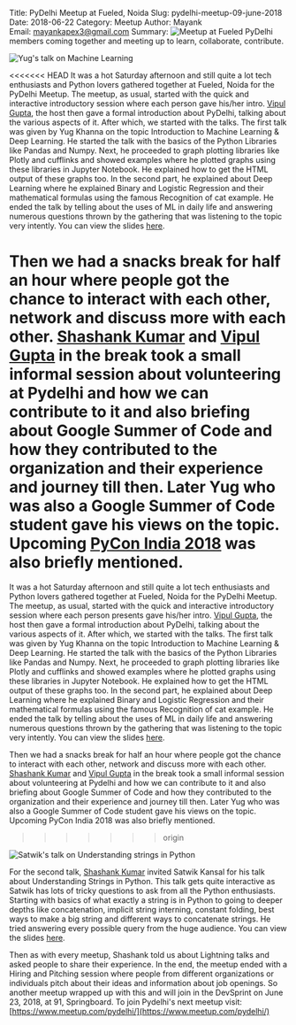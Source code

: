 Title: PyDelhi Meetup at Fueled, Noida 
Slug: pydelhi-meetup-09-june-2018 
Date: 2018-06-22 
Category: Meetup 
Author: Mayank  
Email: mayankapex3@gmail.com
Summary: ![Meetup at Fueled]({filename}/images/pydelhi-09-06-2018-1.jpg) PyDelhi members coming together and meeting up to learn, collaborate, contribute.

![Yug's talk on Machine Learning]({filename}/images/pydelhi-09-06-2018-1.jpg)

<<<<<<< HEAD
It was a hot Saturday afternoon and still quite a lot tech enthusiasts and Python lovers gathered together at Fueled, Noida for the PyDelhi Meetup. The meetup, as usual, started with the quick and interactive introductory session where each person gave his/her intro. [Vipul Gupta](https://twitter.com/vipulgupta2048), the host then gave a formal introduction about PyDelhi, talking about the various aspects of it. After which, we started with the talks. The first talk was given by Yug Khanna on the topic Introduction to Machine Learning & Deep Learning. He started the talk with the basics of the Python Libraries like Pandas and Numpy. Next, he proceeded to graph plotting libraries like Plotly and cufflinks and showed examples where he plotted graphs using these libraries in Jupyter Notebook. He explained how to get the HTML output of these graphs too. In the second part, he explained about Deep Learning where he explained Binary and Logistic Regression and their mathematical formulas using the famous Recognition of cat example. He ended the talk by telling about the uses of ML in daily life and answering numerous questions thrown by the gathering that was listening to the topic very intently. You can view the slides [here](https://prezi.com/p/wihqljm-gapk/ds-and-dl-9th-june-2018/).

Then we had a snacks break for half an hour where people got the chance to interact with each other, network and discuss more with each other. [Shashank Kumar](https://twitter.com/realslimshanky) and [Vipul Gupta](https://twitter.com/vipulgupta2048) in the break took a small informal session about volunteering at Pydelhi and how we can contribute to it and also briefing about Google Summer of Code and how they contributed to the organization and their experience and journey till then. Later Yug who was also a Google Summer of Code student gave his views on the topic. Upcoming [PyCon India 2018](https://in.pycon.org/2018/) was also briefly mentioned.
=======
It was a hot Saturday afternoon and still quite a lot tech enthusiasts and Python lovers gathered together at Fueled, Noida for the PyDelhi Meetup. The meetup, as usual, started with the quick and interactive introductory session where each person presents gave his/her intro. [Vipul Gupta](https://twitter.com/vipulgupta2048), the host then gave a formal introduction about PyDelhi, talking about the various aspects of it. After which, we started with the talks. The first talk was given by Yug Khanna on the topic Introduction to Machine Learning & Deep Learning. He started the talk with the basics of the Python Libraries like Pandas and Numpy. Next, he proceeded to graph plotting libraries like Plotly and cufflinks and showed examples where he plotted graphs using these libraries in Jupyter Notebook. He explained how to get the HTML output of these graphs too. In the second part, he explained about Deep Learning where he explained Binary and Logistic Regression and their mathematical formulas using the famous Recognition of cat example. He ended the talk by telling about the uses of ML in daily life and answering numerous questions thrown by the gathering that was listening to the topic very intently. You can view the slides [here](https://prezi.com/p/wihqljm-gapk/ds-and-dl-9th-june-2018/).

Then we had a snacks break for half an hour where people got the chance to interact with each other, network and discuss more with each other. [Shashank Kumar](https://twitter.com/realslimshanky) and [Vipul Gupta](https://twitter.com/vipulgupta2048) in the break took a small informal session about volunteering at Pydelhi and how we can contribute to it and also briefing about Google Summer of Code and how they contributed to the organization and their experience and journey till then. Later Yug who was also a Google Summer of Code student gave his views on the topic. Upcoming PyCon India 2018 was also briefly mentioned.
>>>>>>> origin

![Satwik's talk on Understanding strings in Python]({filename}/images/pydelhi-09-06-2018-2.jpg)

For the second talk, [Shashank Kumar](https://twitter.com/realslimshanky) invited Satwik Kansal for his talk about Understanding Strings in Python. This talk gets quite interactive as Satwik has lots of tricky questions to ask from all the Python enthusiasts. Starting with basics of what exactly a string is in Python to going to deeper depths like concatenation, implicit string interning, constant folding, best ways to make a big string and different ways to concatenate strings. He tried answering every possible query from the huge audience. You can view the slides [here](https://docs.google.com/presentation/d/1aE0QmLDffyGRvChqhxaSUWEtBkDqZH5NR3in5FBOPlc/edit#slide=id.g3b7b93b895_0_88). 

Then as with every meetup, Shashank told us about Lightning talks and asked people to share their experience. In the end, the meetup ended with a Hiring and Pitching session where people from different organizations or individuals pitch about their ideas and information about job openings. So another meetup wrapped up with this and will join in the DevSprint on June 23, 2018, at 91, Springboard. To join Pydelhi's next meetup visit: [https://www.meetup.com/pydelhi/](https://www.meetup.com/pydelhi/) 
